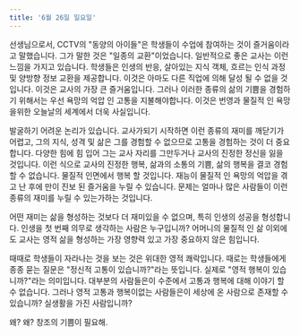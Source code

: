 ```yaml
---
title: '6월 26일 일요일'
---
```

선생님으로서, CCTV의 "동양의 아이들"은 학생들이 수업에 참여하는 것이 즐거움이라고 말했습니다. 그가 말한 것은 "일종의 교환"이었습니다. 일반적으로 좋은 교사는 이런 느낌을 가지고 있습니다. 학생들은 인생의 반응, 살아있는 지식 객체, 흐르는 인식 과정 및 양방향 정보 교환을 제공합니다. 이것은 아마도 다른 직업에 의해 달성 될 수 없을 것입니다. 이것은 교사의 가장 큰 즐거움입니다. 그러나 이러한 종류의 삶의 기쁨을 경험하기 위해서는 우선 욕망의 억압 인 고통을 지불해야합니다. 이것은 번영과 물질적 인 욕망을위한 오늘날의 세계에서 더욱 사실입니다.

발굴하기 어려운 논리가 있습니다. 교사가되기 시작하면 이런 종류의 재미를 깨닫기가 어렵고, 그의 지식, 성격 및 삶은 그를 경험할 수 없으므로 고통을 경험하는 것이 더 중요합니다. 다양한 힘에 힘 입어 그는 교사 자리를 그만두거나 교사의 진정한 정신을 잃을 것입니다. 이런 식으로 교사의 진정한 행복, 삶과의 소통의 기쁨, 삶의 행복을 결코 경험할 수 없습니다. 물질적 인면에서 행복 할 것입니다. 재능이 물질적 인 욕망의 억압을 겪고 난 후에 만이 진보 된 즐거움을 누릴 수 있습니다. 문제는 얼마나 많은 사람들이 이런 종류의 재미를 누릴 수 있는가하는 것입니다.

어떤 재미는 삶을 형성하는 것보다 더 재미있을 수 없으며, 특히 인생의 성공을 형성합니다. 인생을 첫 번째 의무로 생각하는 사람은 누구입니까? 어머니의 물질적 인 삶 이외에도 교사는 영적 삶을 형성하는 가장 영향력 있고 가장 중요하지 않은 힘입니다.

때때로 학생들이 자라나는 것을 보는 것은 위대한 영적 쾌락입니다. 때로는 학생들에게 종종 묻는 질문은 "정신적 고통이 있습니까?"라는 뜻입니다. 실제로 "영적 행복이 있습니까?"라는 의미입니다. 대부분의 사람들은이 수준에서 고통과 행복에 대해 이야기 할 수 없습니다. 그러나 영적 고통과 행복이없는 사람들은이 세상에 온 사람으로 존재할 수 있습니까? 실생활을 가진 사람입니까?

왜? 왜? 창조의 기쁨이 필요해.
